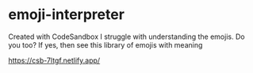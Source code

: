 # emoji-interpreter
Created with CodeSandbox
I struggle with understanding the emojis. Do you too? If yes, then see this library of emojis with meaning

https://csb-7ltgf.netlify.app/

